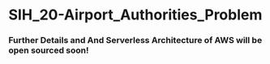 # SIH_20-Airport_Authorities_Problem

### Further Details and And Serverless Architecture of AWS will be open sourced soon!
